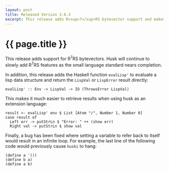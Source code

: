 ```yaml
---
layout: post
title: Released Version 3.6.3
excerpt: This release adds R<sup>7</sup>RS bytevector support and makes it easier to use husk as an extension language.
---
```

# {{ page.title }}

This release adds support for R<sup>7</sup>RS bytevectors. Husk will continue to slowly add R<sup>7</sup>RS features as the small language standard nears completion.

In addition, this release adds the Haskell function `evalLisp'` to evaluate a lisp data structure and return the `LispVal` or `LispError` result directly:

    evalLisp' :: Env -> LispVal -> IO (ThrowsError LispVal)

This makes it much easier to retrieve results when using husk as an extension language:

    result <- evalLisp' env $ List [Atom "/", Number 1, Number 0]
    case result of
      Left err -> putStrLn $ "Error: " ++ (show err)
      Right val -> putStrLn $ show val

Finally, a bug has been fixed where setting a variable to refer back to itself would result in an infinite loop. For example, the last line of the following code would previously cause `huski` to hang:

    (define a '())
    (define b a)
    (define a b)

